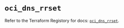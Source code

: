 # `oci_dns_rrset`

Refer to the Terraform Registory for docs: [`oci_dns_rrset`](https://registry.terraform.io/providers/oracle/oci/6.18.0/docs/resources/dns_rrset).
